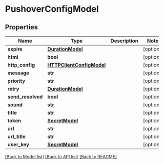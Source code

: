 # PushoverConfigModel

## Properties
Name | Type | Description | Notes
------------ | ------------- | ------------- | -------------
**expire** | [**DurationModel**](DurationModel.md) |  | [optional] 
**html** | **bool** |  | [optional] 
**http_config** | [**HTTPClientConfigModel**](HTTPClientConfigModel.md) |  | [optional] 
**message** | **str** |  | [optional] 
**priority** | **str** |  | [optional] 
**retry** | [**DurationModel**](DurationModel.md) |  | [optional] 
**send_resolved** | **bool** |  | [optional] 
**sound** | **str** |  | [optional] 
**title** | **str** |  | [optional] 
**token** | [**SecretModel**](SecretModel.md) |  | [optional] 
**url** | **str** |  | [optional] 
**url_title** | **str** |  | [optional] 
**user_key** | [**SecretModel**](SecretModel.md) |  | [optional] 

[[Back to Model list]](../README.md#documentation-for-models) [[Back to API list]](../README.md#documentation-for-api-endpoints) [[Back to README]](../README.md)


